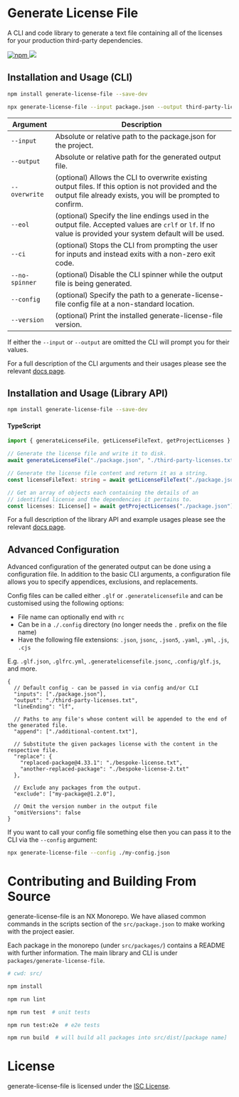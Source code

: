 # Generate License File

A CLI and code library to generate a text file containing all of the licenses for your production third-party dependencies.

<a href="https://www.npmjs.com/package/generate-license-file">
  <img alt="npm" src="https://img.shields.io/npm/v/generate-license-file?logo=npm">
</a>

<a href="https://codecov.io/github/TobyAndToby/generate-license-file">
  <img src="https://codecov.io/github/TobyAndToby/generate-license-file/branch/main/graph/badge.svg"/>
</a>

## Installation and Usage (CLI)

```bash
npm install generate-license-file --save-dev

npx generate-license-file --input package.json --output third-party-licenses.txt --overwrite
```

| Argument       | Description                                                                                                                                                       |
| -------------- | ----------------------------------------------------------------------------------------------------------------------------------------------------------------- |
| `--input`      | Absolute or relative path to the package.json for the project.                                                                                                    |
| `--output`     | Absolute or relative path for the generated output file.                                                                                                          |
| `--overwrite`  | (optional) Allows the CLI to overwrite existing output files. If this option is not provided and the output file already exists, you will be prompted to confirm. |
| `--eol`        | (optional) Specify the line endings used in the output file. Accepted values are `crlf` or `lf`. If no value is provided your system default will be used.        |
| `--ci`         | (optional) Stops the CLI from prompting the user for inputs and instead exits with a non-zero exit code.                                                          |
| `--no-spinner` | (optional) Disable the CLI spinner while the output file is being generated.                                                                                      |
| `--config`     | (optional) Specify the path to a generate-license-file config file at a non-standard location.                                                                    |
| `--version`    | (optional) Print the installed generate-license-file version.                                                                                                     |

If either the `--input` or `--output` are omitted the CLI will prompt you for their values.

For a full description of the CLI arguments and their usages please see the relevant [docs page](https://generate-license-file.js.org/docs/intro).

## Installation and Usage (Library API)

```bash
npm install generate-license-file --save-dev
```

#### TypeScript

```ts
import { generateLicenseFile, getLicenseFileText, getProjectLicenses } from "generate-license-file";

// Generate the license file and write it to disk.
await generateLicenseFile("./package.json", "./third-party-licenses.txt");

// Generate the license file content and return it as a string.
const licenseFileText: string = await getLicenseFileText("./package.json");

// Get an array of objects each containing the details of an
// identified license and the dependencies it pertains to.
const licenses: ILicense[] = await getProjectLicenses("./package.json");
```

For a full description of the library API and example usages please see the relevant [docs page](https://generate-license-file.js.org/docs/library).

## Advanced Configuration

Advanced configuration of the generated output can be done using a configuration file. In addition to the basic CLI arguments, a configuration file allows you to specify appendices, exclusions, and replacements.

Config files can be called either `.glf` or `.generatelicensefile` and can be customised using the following options:

- File name can optionally end with `rc`
- Can be in a `./.config` directory (no longer needs the `.` prefix on the file name)
- Have the following file extensions: `.json`, `jsonc`, `.json5`, `.yaml`, `.yml`, `.js`, `.cjs`

E.g. `.glf.json`, `.glfrc.yml`, `.generatelicensefile.jsonc`, `.config/glf.js`, and more.

```jsonc
{
  // Default config - can be passed in via config and/or CLI
  "inputs": ["./package.json"],
  "output": "./third-party-licenses.txt",
  "lineEnding": "lf",

  // Paths to any file's whose content will be appended to the end of the generated file.
  "append": ["./additional-content.txt"],

  // Substitute the given packages license with the content in the respective file.
  "replace": {
    "replaced-package@4.33.1": "./bespoke-license.txt",
    "another-replaced-package": "./bespoke-license-2.txt"
  },

  // Exclude any packages from the output.
  "exclude": ["my-package@1.2.0"],
  
  // Omit the version number in the output file
  "omitVersions": false
}
```

If you want to call your config file something else then you can pass it to the CLI via the `--config` argument:

```bash
npx generate-license-file --config ./my-config.json
```

# Contributing and Building From Source

generate-license-file is an NX Monorepo. We have aliased common commands in the scripts section of the `src/package.json` to make working with the project easier.

Each package in the monorepo (under `src/packages/`) contains a README with further information. The main library and CLI is under `packages/generate-license-file`.

```bash
# cwd: src/

npm install

npm run lint

npm run test  # unit tests

npm run test:e2e  # e2e tests

npm run build  # will build all packages into src/dist/[package name]
```

# License

generate-license-file is licensed under the [ISC License](./LICENSE.md).
